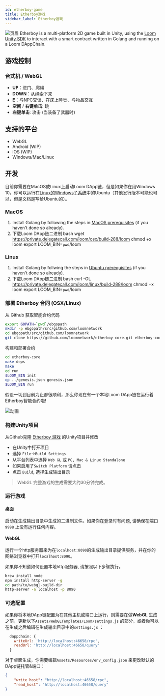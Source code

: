 ```yaml
---
id: etherboy-game
title: Etherboy游戏
sidebar_label: Etherboy游戏
---
```

![页眉](/developers/img/ebw_splash.jpg) Etherboy is a multi-platform 2D game built in Unity, using the [Loom Unity SDK](unity-sdk.html) to interact with a smart contract written in Golang and running on a Loom DAppChain.

## 游戏控制

### 台式机 / WebGL

- **UP**：进门、爬绳
- **DOWN**：从绳索下来
- **E**：与NPC交谈、在床上睡觉、与物品交互
- **空间** / **右键单击**: 跳
- **左键单击**: 攻击 (当装备了武器时)

## 支持的平台

- WebGL
- Android (WIP)
- iOS (WIP)
- Windows/Mac/Linux

## 开发

目前你需要在MacOS或Linux上启动Loom DApp链，但是如果你在用Windows 10，你可以运行在[Linux的Windows子系统](https://docs.microsoft.com/en-us/windows/wsl/install-win10)中的Ubuntu（其他发行版本可能也可以，但是文档是写给Ubuntu的）。

### MacOS

1. Install Golang by following the steps in [MacOS prerequisites](prereqs.html) (if you haven't done so already).
2. 下载Loom DApp链二进制 
        bash
        wget https://private.delegatecall.com/loom/osx/build-288/loom
        chmod +x loom
        export LOOM_BIN=`pwd`/loom

### Linux

1. Install Golang by follwing the steps in [Ubuntu prerequisites](prereqs-ubuntu.html) (if you haven't done so already).
2. 下载Loom DApp链二进制 
        bash
        curl -OL https://private.delegatecall.com/loom/linux/build-288/loom
        chmod +x loom
        export LOOM_BIN=`pwd`/loom

### 部署 Etherboy 合同 (OSX/Linux)

从 Github 获取智能合约代码

```bash
export GOPATH=`pwd`/ebgopath
mkdir -p ebgopath/src/github.com/loomnetwork
cd ebgopath/src/github.com/loomnetwork
git clone https://github.com/loomnetwork/etherboy-core.git etherboy-core
```

构建和部署合约

```bash
cd etherboy-core
make deps
make
cd run
$LOOM_BIN init
cp ../genesis.json genesis.json
$LOOM_BIN run
```

假设一切到目前为止都很顺利，那么你现在有一个本地Loom DApp链在运行着Etherboy智能合约啦!

![动画](/developers/img/etherboy-clip.gif)

### 构建Unity项目

从Github克隆 [Etherboy 游戏](https://github.com/loomnetwork/Etherboy) 的Unity项目并修改

- 在Unity中打开项目
- 选择 `File`->`Build Settings`
- 从平台列表中选择 `Web GL` 或 `PC, Mac & Linux Standalone`
- 如果启用了`Switch Platform` 请点击
- 点击 `Build`, 选择生成输出目录

> WebGL 完整游戏的生成需要大约30分钟完成。

### 运行游戏

#### 桌面

启动在生成输出目录中生成的二进制文件。如果你在登录时有问题, 请确保在端口 `9998` 上没有运行任何内容。

#### WebGL

运行一个http服务器来为在`localhost:8090`的生成输出目录提供服务，并在你的网络浏览器中打开`localhost:8090`。

如果你不知道如何设置本地http服务器, 请按照以下步骤执行。

```bash
brew install node
npm install http-server -g
cd path/to/webgl-build-dir
http-server -a localhost -p 8090
```

### 可选配置

如果你将本地DApp链配置为在其他主机或端口上运行，则需要在做**WebGL** 生成之前，更新以下`Assets/WebGLTemplates/Loom/settings.js` 的部分，或者你可以在生成之后编辑在生成输出目录中的`settings.js` ：

```js
  dappchain: {
    writeUrl: 'http://localhost:46658/rpc',
    readUrl: 'http://localhost:46658/query'
  }
```

对于桌面生成，你需要编辑`Assets/Resources/env_config.json` 来更改默认的DApp链托管&端口：

```json
{
    "write_host": "http://localhost:46658/rpc",
    "read_host": "http://localhost:46658/query"
}
```